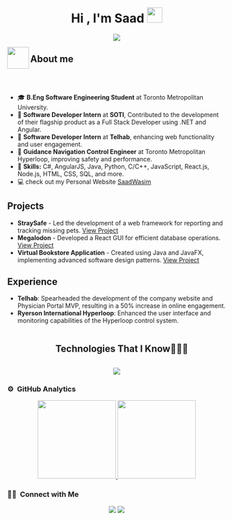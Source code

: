 <h1 align="center">Hi , I'm Saad <img src="https://media.giphy.com/media/TEnXkcsHrP4YedChhA/giphy.gif" width="35"></h1>
<p align="center">
  <a href="https://github.com/DenverCoder1/readme-typing-svg"><img src="https://readme-typing-svg.herokuapp.com?lines=Software+Developer;FullStack+Developer;Tech+Enthusiast%20|%20Algorithms%20|%20OOP%20;Always%20learning%20new%20things&center=true&width=500&height=50"></a>
</p>

<img align="left" src = "https://user-images.githubusercontent.com/63050133/156777293-72a6e681-2582-4a9d-ad92-09d1181d47c7.gif" width = 50px height=50px>
<h2 align="left" font-weight="bold">About me</h2>  
<br><br>
<ul>
  <li>🎓 <strong>B.Eng Software Engineering Student</strong> at Toronto Metropolitan University.</li>
  <li>💼 <strong>Software Developer Intern</strong> at <strong>SOTI</strong>, Contributed to the development of their flagship product as a Full Stack Developer using .NET and Angular.</li>
  <li>💼 <strong>Software Developer Intern</strong> at <strong>Telhab</strong>, enhancing web functionality and user engagement.</li>
  <li>🚀 <strong>Guidance Navigation Control Engineer</strong> at Toronto Metropolitan Hyperloop, improving safety and performance.</li>
  <li>🔧 <strong>Skills:</strong> C#, AngularJS, Java, Python, C/C++, JavaScript, React.js, Node.js, HTML, CSS, SQL, and more.</li>
  <li> 💻 check out my Personal Website <a href = "https://saadwasim.netlify.app/"> SaadWasim</a> </li>
</ul>

<h2>Projects</h2>
<ul>
  <li><strong>StraySafe</strong> - Led the development of a web framework for reporting and tracking missing pets. <a href="https://devpost.com/software/straysafe">View Project</a></li>
  <li><strong>Megalodon</strong> - Developed a React GUI for efficient database operations. <a href="https://devpost.com/software/megalodon">View Project</a></li>
  <li><strong>Virtual Bookstore Application</strong> - Created using Java and JavaFX, implementing advanced software design patterns. <a href="https://github.com/Verifiedz/BookStoreApplication">View Project</a></li>
</ul>

<h2>Experience</h2>
<ul>
  <li><strong>Telhab</strong>: Spearheaded the development of the company website and Physician Portal MVP, resulting in a 50% increase in online engagement.</li>
  <li><strong>Ryerson International Hyperloop</strong>: Enhanced the user interface and monitoring capabilities of the Hyperloop control system.</li>
</ul>

<div id="user-content-toc">
  <ul align="center">
    <summary><h2 style="display: inline-block">Technologies That I Know👨🏻‍💻</h2></summary>
  </ul>
</div>
<!--tech stack icons-->
<p align="center">
  <a href="https://skillicons.dev">
    <img src="https://skillicons.dev/icons?i=git,dotnet,azure,css,discord,docker,figma,github,html,java,js,cs,mongodb,mysql,nextjs,nodejs,postman,py,react,angular,webstorm,tailwind,ts,vscode,visualstudio,kubernetes,jenkins&perline=14" />
  </a>
</p>

### ⚙️ &nbsp;GitHub Analytics

<p align="center">
<a href="https://github.com/Verifiedz">
  <img height="180em" src="https://github-readme-stats-eight-theta.vercel.app/api?username=Verifiedz&show_icons=true&theme=algolia&include_all_commits=true&count_private=true"/>
  <img height="180em" src="https://github-readme-stats-eight-theta.vercel.app/api/top-langs/?username=Verifiedz&layout=compact&langs_count=8&theme=algolia&include_all_commits=true&count_private=true"/>
</a>
</p>



  
  
  ### 🤝🏻 &nbsp;Connect with Me

<p align="center">
<a href="https://www.linkedin.com/in/saadwasim/"><img src="https://img.shields.io/badge/-Saad%20LInedin-0077B5?style=flat&logo=Linkedin&logoColor=white"/></a>
<a href="mailto:saadwasim1921@gmail.com"><img src="https://img.shields.io/badge/-saadwasim1921@gmail.com-D14836?style=flat&logo=Gmail&logoColor=white"/></a>
</p>
